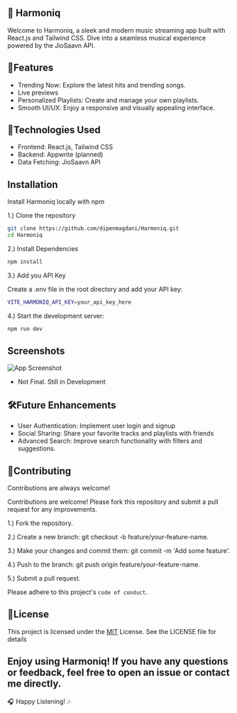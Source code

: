 ## 🎵 Harmoniq

Welcome to Harmoniq, a sleek and modern music streaming app built with React.js and Tailwind CSS. Dive into a seamless musical experience powered by the JioSaavn API.


## 🌟Features

- Trending Now: Explore the latest hits and trending songs.
- Live previews
- Personalized Playlists: Create and manage your own playlists.
- Smooth UI/UX: Enjoy a responsive and visually appealing interface.


## 🚀Technologies Used

- Frontend: React.js, Tailwind CSS
- Backend: Appwrite (planned)
- Data Fetching: JioSaavn API
## Installation

Install Harmoniq locally with npm

1.) Clone the repository
```bash
git clone https://github.com/dipenmagdani/Harmoniq.git
cd Harmoniq
```

2.) Install Dependencies
```bash
npm install
```
3.) Add you API Key

Create a .env file in the root directory and add your API key:

```bash
VITE_HARMONIQ_API_KEY=your_api_key_here
```
4.) Start the development server:
```bash
npm run dev
```

## Screenshots

![App Screenshot](https://i.ibb.co/fHrNfhf/1-H.png)

* Not Final. Still in Development
## 🛠️Future Enhancements

* User Authentication: Implement user login and signup
* Social Sharing: Share your favorite tracks and playlists with friends
* Advanced Search: Improve search functionality with filters and suggestions.
## 🙌Contributing

Contributions are always welcome!

Contributions are welcome! Please fork this repository and submit a pull request for any improvements.

1.) Fork the repository.

2.) Create a new branch: git checkout -b feature/your-feature-name.

3.) Make your changes and commit them: git commit -m 'Add some feature'.

4.) Push to the branch: git push origin feature/your-feature-name.

5.) Submit a pull request.

Please adhere to this project's `code of conduct`.


## 📄License

This project is licensed under the [MIT](https://choosealicense.com/licenses/mit/) License. See the LICENSE file for details 


## Enjoy using Harmoniq! If you have any questions or feedback, feel free to open an issue or contact me directly.

🎧 Happy Listening! 🎶